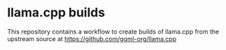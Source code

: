 # llama.cpp builds

This repository contains a workflow to create builds of llama.cpp from the upstream source at https://github.com/ggml-org/llama.cpp

